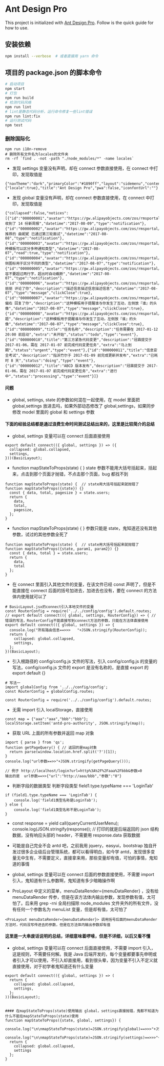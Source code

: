 # Ant Design Pro

This project is initialized with [Ant Design Pro](https://pro.ant.design). Follow is the quick guide for how to use.

## 安装依赖

```bash
npm install --verbose  # 或者直接用 yarn 命令
```

## 项目的 package.json 的脚本命令

```bash
# 启动项目
npm start
# 打包
npm run build
# 检测代码风格
npm run lint
# lint是静态代码分析，运行命令修复一些lint错误
npm run lint:fix
# 运行测试代码
npm test
```

### 删除国际化

```
npm run i18n-remove
# 删除所有文件名为locales的文件夹
rm -rf `find . -not -path "./node_modules/*" -name locales`
```

- 发现 settings 变量没有声明，却在 connect 参数直接使用，在 connect 中打印，发现取值是

```
{"navTheme":"dark","primaryColor":"#1890ff","layout":"sidemenu","contentWidth":"Fluid","fixedHeader":false,"autoHideHeader":false,"fixSiderbar":false,"colorWeak":false,"menu":{"locale":true},"title":"Ant Design Pro","pwa":false,"iconfontUrl":""}
```

- 发现 global 变量没有声明，却在 connect 参数直接使用，在 connect 中打印，发现取值是

```
{"collapsed":false,"notices":[{"id":"000000001","avatar":"https://gw.alipayobjects.com/zos/rmsportal/ThXAXghbEsBCCSDihZxY.png","title":"你收到了 14 份新周报","datetime":"2017-08-09","type":"notification"},{"id":"000000002","avatar":"https://gw.alipayobjects.com/zos/rmsportal/OKJXDXrmkNshAMvwtvhu.png","title":"你推荐的 曲妮妮 已通过第三轮面试","datetime":"2017-08-08","type":"notification"},{"id":"000000003","avatar":"https://gw.alipayobjects.com/zos/rmsportal/kISTdvpyTAhtGxpovNWd.png","title":"这种模板可以区分多种通知类型","datetime":"2017-08-07","read":true,"type":"notification"},{"id":"000000004","avatar":"https://gw.alipayobjects.com/zos/rmsportal/GvqBnKhFgObvnSGkDsje.png","title":"左侧图标用于区分不同的类型","datetime":"2017-08-07","type":"notification"},{"id":"000000005","avatar":"https://gw.alipayobjects.com/zos/rmsportal/ThXAXghbEsBCCSDihZxY.png","title":"内容不要超过两行字，超出时自动截断","datetime":"2017-08-07","type":"notification"},{"id":"000000006","avatar":"https://gw.alipayobjects.com/zos/rmsportal/fcHMVNCjPOsbUGdEduuv.jpeg","title":"曲丽丽 评论了你","description":"描述信息描述信息描述信息","datetime":"2017-08-07","type":"message","clickClose":true},{"id":"000000007","avatar":"https://gw.alipayobjects.com/zos/rmsportal/fcHMVNCjPOsbUGdEduuv.jpeg","title":"朱偏右 回复了你","description":"这种模板用于提醒谁与你发生了互动，左侧放『谁』的头像","datetime":"2017-08-07","type":"message","clickClose":true},{"id":"000000008","avatar":"https://gw.alipayobjects.com/zos/rmsportal/fcHMVNCjPOsbUGdEduuv.jpeg","title":"标题","description":"这种模板用于提醒谁与你发生了互动，左侧放『谁』的头像","datetime":"2017-08-07","type":"message","clickClose":true},{"id":"000000009","title":"任务名称","description":"任务需要在 2017-01-12 20:00 前启动","extra":"未开始","status":"todo","type":"event"},{"id":"000000010","title":"第三方紧急代码变更","description":"冠霖提交于 2017-01-06，需在 2017-01-07 前完成代码变更任务","extra":"马上到期","status":"urgent","type":"event"},{"id":"000000011","title":"信息安全考试","description":"指派竹尔于 2017-01-09 前完成更新并发布","extra":"已耗时 8 天","status":"doing","type":"event"},{"id":"000000012","title":"ABCD 版本发布","description":"冠霖提交于 2017-01-06，需在 2017-01-07 前完成代码变更任务","extra":"进行中","status":"processing","type":"event"}]}
```

#### 问题

- global, settings, state 的参数如何混在一起使用，在 model 里面把 global,settings 放进去吗，如果外部动态修改了 global,settings，如果同步修改 model 里面的 global 和 settings 参数

#### 下面的经验总结都是通过浪费生命时间测试总结出来的，这里是比较简介的总结

- global, settings 变量可以在 connect 后面直接使用

```
export default connect(({ global, settings }) => ({
  collapsed: global.collapsed,
  settings,
}))(BasicLayout);
```

- function mapStateToProps(state) { } state 参数不能用大括号括起来，括起来，点击到那个页面才抛错，不点击那个页面，bug 都找不到

```
function mapStateToProps(state) {  // state用大括号括起来就抛错了  function mapStateToProps({state}) {}
  const { data, total, pagesize } = state.users;
  return {
    data,
    total,
    pagesize,
  };
}
```

- function mapStateToProps(state) { } 参数只能是 state，鬼知道还没有其他参数，试过的其他参数全死了

```
function mapStateToProps(state) {  // state用大括号括起来就抛错了  function mapStateToProps({state, param1, param2}) {}
  const { data, total } = state.users;
  return {
    data,
    total
  };
}
```

- 在 connect 里面引入其他文件的变量，在该文件已经 const 声明了，但是不能直接在 connect 后面的括号加进去，加进去也没有，要在 connect 的方法体内使用就可以了

```
# BasicLayout.jsx的connect引入本地文件的变量
const RouterConfig = require('../../config/config').default.routes;
// export default connect(({ global, settings, RouterConfig}) => { // 错误的写法，RouterConfig不能直接写到connect方法的参数，只能在方法体直接使用
export default connect(({ global, settings }) => {
  console.log("所有路由信息==>>>   "+JSON.stringify(RouterConfig));
  return {
    collapsed: global.collapsed,
    settings,
  };
})(BasicLayout);
```

- 引入根路径的 config/config.js 文件的写法，引入 config/config.js 的变量的写法，config/config.js 文件的 export 是没有名称的，是直接 export 的 export default {}

```
# 写法一
import globalConfig from '../../config/config';
const RouterConfig = globalConfig.routes;

const RouterConfig = require('../../config/config').default.routes;
```

- 无需 import 引入 localStorage，直接使用

```
const map = {"aaa":"aaa","bbb":"bbb"};
localStorage.setItem('antd-pro-authority', JSON.stringify(map));
```

- 获取 URL 上面的所有参数并返回 map 对象

```
import { parse } from 'qs';
function getPageQuery() { // 返回的是map对象
  return parse(window.location.href.split('?')[1]);
}
console.log("url参数==>>"+JSON.stringify(getPageQuery()));

// 例子 http://localhost/login?url=http%3A%2F%2Faaa%2Fbbb&参数=0
输出的是  url参数==>>{"url":"http://aaa/bbb","参数":"0"}
```

- 判断字段的数据类型 判断字段类型 field1.type.typeName === 'LoginTab'

```
if (field1.type.typeName === 'LoginTab') {
    console.log('field1类型名称是LoginTab');
} else {
    console.log('field1类型名称不是LoginTab');
}
```

- const response = yield call(queryCurrentUserMenu); console.log(JSON.stringify(response)); // 打印的就是后端返回的 json 结构数据，没有响应头部的 header，不需要用 response.data 获取数据

- 可能是自己完全不会 antd 吧，之前我用 jquery，easyui，bootstrap 独自开发过很多企业级后台管理系统，都可以看得明白，如今学 antd，发现很多变量无中生有，不需要定义，直接拿来用，那些变量却有值，可怕的事情，鬼知道的事情
- global, settings 变量可以在 connect 后面的参数直接使用，不需要 import 引入，鬼知道有什么参数啊，鬼知道有多少暗箱操作啊
- ProLayout 中定义的菜单，menuDataRender={menuDataRender} ，没有给 menuDataRender 传参，但是在该方法体内输出参数，发现参数有值，太可怕了。后来用 grep -rni 全局扫描除 node_modules 文件夹外的所有文件，没有任何一个参数名为 menuList 变量，但是却有值，太可怕了

```
<ProLayout menuDataRender={menuDataRender}> 调用括号后面的menuDataRender方法时，代码没写传进去的参数，但是在方法体内输出参数却有值
```

#### 这里是一大串废话说明的总结，详细意味着啰嗦，但是不详细，以后又看不懂

- global, settings 变量可以在 connect 后面直接使用，不需要 import 引入，这是规则，不需要任何解。我是 Java 后端开发的，每个变量都要事先申明或者引入才可以使用，不引入却直接用，看到很头晕，因为变量不引入不定义就直接使用，对于初学者鬼知道还有什么变量

```
export default connect(({ global, settings }) => (
  return {
    collapsed: global.collapsed,
    settings,
  };
))(BasicLayout);


#### 在mapStateToProps(state)使用输出 global，settings直接抛错，鬼都不知道为什么不能在mapStateToProps(state)使用
function mapStateToProps({state, global, settings}) {
  console.log("\n\nmapStateToProps(state)=JSON.stringify(global)==>>>"+JSON.stringify(global)+"\n\n\n");
  console.log("\n\nmapStateToProps(state)=JSON.stringify(settings)==>>>"+JSON.stringify(settings)+"\n\n\n");
  return {
    collapsed: global.collapsed,
    settings
  };
}
```
